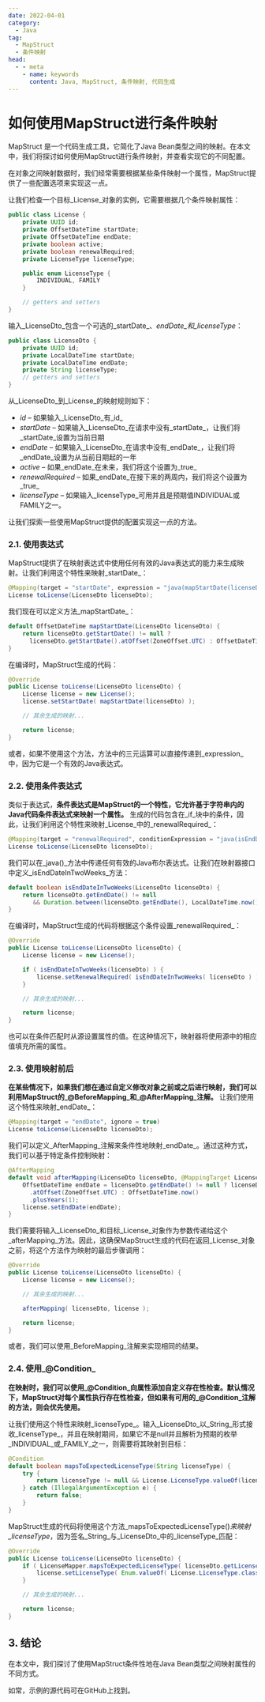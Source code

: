 ```yaml
---
date: 2022-04-01
category:
  - Java
tag:
  - MapStruct
  - 条件映射
head:
  - - meta
    - name: keywords
      content: Java, MapStruct, 条件映射, 代码生成
---
```

# 如何使用MapStruct进行条件映射

MapStruct 是一个代码生成工具，它简化了Java Bean类型之间的映射。在本文中，我们将探讨如何使用MapStruct进行条件映射，并查看实现它的不同配置。

在对象之间映射数据时，我们经常需要根据某些条件映射一个属性，MapStruct提供了一些配置选项来实现这一点。

让我们检查一个目标_License_对象的实例，它需要根据几个条件映射属性：

```java
public class License {
    private UUID id;
    private OffsetDateTime startDate;
    private OffsetDateTime endDate;
    private boolean active;
    private boolean renewalRequired;
    private LicenseType licenseType;

    public enum LicenseType {
        INDIVIDUAL, FAMILY
    }

    // getters and setters
}
```

输入_LicenseDto_包含一个可选的_startDate_、_endDate_和_licenseType_：

```java
public class LicenseDto {
    private UUID id;
    private LocalDateTime startDate;
    private LocalDateTime endDate;
    private String licenseType;
    // getters and setters
}
```

从_LicenseDto_到_License_的映射规则如下：

- _id_ – 如果输入_LicenseDto_有_id_
- _startDate_ – 如果输入_LicenseDto_在请求中没有_startDate_，让我们将_startDate_设置为当前日期
- _endDate_ – 如果输入_LicenseDto_在请求中没有_endDate_，让我们将_endDate_设置为从当前日期起的一年
- _active_ – 如果_endDate_在未来，我们将这个设置为_true_
- _renewalRequired_ – 如果_endDate_在接下来的两周内，我们将这个设置为_true_
- _licenseType_ – 如果输入_licenseType_可用并且是预期值INDIVIDUAL或FAMILY之一。

让我们探索一些使用MapStruct提供的配置实现这一点的方法。

### 2.1. 使用表达式

MapStruct提供了在映射表达式中使用任何有效的Java表达式的能力来生成映射。让我们利用这个特性来映射_startDate_：

```java
@Mapping(target = "startDate", expression = "java(mapStartDate(licenseDto))")
License toLicense(LicenseDto licenseDto);
```

我们现在可以定义方法_mapStartDate_：

```java
default OffsetDateTime mapStartDate(LicenseDto licenseDto) {
    return licenseDto.getStartDate() != null ?
      licenseDto.getStartDate().atOffset(ZoneOffset.UTC) : OffsetDateTime.now();
}
```

在编译时，MapStruct生成的代码：

```java
@Override
public License toLicense(LicenseDto licenseDto) {
    License license = new License();
    license.setStartDate( mapStartDate(licenseDto) );

    // 其余生成的映射...

    return license;
}
```

或者，如果不使用这个方法，方法中的三元运算可以直接传递到_expression_中，因为它是一个有效的Java表达式。

### 2.2. 使用条件表达式

类似于表达式，**条件表达式是MapStruct的一个特性，它允许基于字符串内的Java代码条件表达式来映射一个属性。** 生成的代码包含在_if_块中的条件，因此，让我们利用这个特性来映射_License_中的_renewalRequired_：

```java
@Mapping(target = "renewalRequired", conditionExpression = "java(isEndDateInTwoWeeks(licenseDto))", source = ".")
License toLicense(LicenseDto licenseDto);
```

我们可以在_java()_方法中传递任何有效的Java布尔表达式。让我们在映射器接口中定义_isEndDateInTwoWeeks_方法：

```java
default boolean isEndDateInTwoWeeks(LicenseDto licenseDto) {
    return licenseDto.getEndDate() != null
       && Duration.between(licenseDto.getEndDate(), LocalDateTime.now()).toDays() <= 14;
}
```

在编译时，MapStruct生成的代码将根据这个条件设置_renewalRequired_：

```java
@Override
public License toLicense(LicenseDto licenseDto) {
    License license = new License();

    if ( isEndDateInTwoWeeks(licenseDto) ) {
        license.setRenewalRequired( isEndDateInTwoWeeks( licenseDto ) );
    }

    // 其余生成的映射...

    return license;
}
```

也可以在条件匹配时从源设置属性的值。在这种情况下，映射器将使用源中的相应值填充所需的属性。

### 2.3. 使用映射前后

**在某些情况下，如果我们想在通过自定义修改对象之前或之后进行映射，我们可以利用MapStruct的_@BeforeMapping_和_@AfterMapping_注解。** 让我们使用这个特性来映射_endDate_：

```java
@Mapping(target = "endDate", ignore = true)
License toLicense(LicenseDto licenseDto);
```

我们可以定义_AfterMapping_注解来条件性地映射_endDate_。通过这种方式，我们可以基于特定条件控制映射：

```java
@AfterMapping
default void afterMapping(LicenseDto licenseDto, @MappingTarget License license) {
    OffsetDateTime endDate = licenseDto.getEndDate() != null ? licenseDto.getEndDate()
      .atOffset(ZoneOffset.UTC) : OffsetDateTime.now()
      .plusYears(1);
    license.setEndDate(endDate);
}
```

我们需要将输入_LicenseDto_和目标_License_对象作为参数传递给这个_afterMapping_方法。因此，这确保MapStruct生成的代码在返回_License_对象之前，将这个方法作为映射的最后步骤调用：

```java
@Override
public License toLicense(LicenseDto licenseDto) {
    License license = new License();

    // 其余生成的映射...

    afterMapping( licenseDto, license );

    return license;
}
```

或者，我们可以使用_BeforeMapping_注解来实现相同的结果。

### 2.4. 使用_@Condition_

**在映射时，我们可以使用_@Condition_向属性添加自定义存在性检查。默认情况下，MapStruct对每个属性执行存在性检查，但如果有可用的_@Condition_注解的方法，则会优先使用。**

让我们使用这个特性来映射_licenseType_。输入_LicenseDto_以_String_形式接收_licenseType_，并且在映射期间，如果它不是null并且解析为预期的枚举_INDIVIDUAL_或_FAMILY_之一，则需要将其映射到目标：

```java
@Condition
default boolean mapsToExpectedLicenseType(String licenseType) {
    try {
        return licenseType != null && License.LicenseType.valueOf(licenseType) != null;
    } catch (IllegalArgumentException e) {
        return false;
    }
}
```

MapStruct生成的代码将使用这个方法_mapsToExpectedLicenseType()_来映射_licenseType_，因为签名_String_与_LicenseDto_中的_licenseType_匹配：

```java
@Override
public License toLicense(LicenseDto licenseDto) {
    if ( LicenseMapper.mapsToExpectedLicenseType( licenseDto.getLicenseType() ) ) {
        license.setLicenseType( Enum.valueOf( License.LicenseType.class, licenseDto.getLicenseType() ) );
    }

    // 其余生成的映射...

    return license;
}
```

## 3. 结论

在本文中，我们探讨了使用MapStruct条件性地在Java Bean类型之间映射属性的不同方式。

如常，示例的源代码可在GitHub上找到。